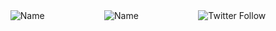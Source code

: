 <!--
**amorist/amorist** is a ✨ _special_ ✨ repository because its `README.md` (this file) appears on your GitHub profile.
![Amor](https://avatars0.githubusercontent.com/u/14037268?s=460&u=141e9e5c5e86a2cf652ca9a3b0271f06ea0e4488&v=4)
-->

<div style="display: flex; justify-content: space-around">
    <img alt="Name" style="display: inline;" src="https://img.shields.io/badge/ name-amor-brightgreen">
    <img alt="Name" style="display: inline;" src="https://img.shields.io/badge/ age-25-brightgreen">
    <img alt="Twitter Follow" style="display: inline;" src="https://img.shields.io/twitter/ follow/amor90s?style=social">
</div>